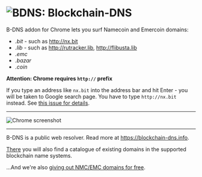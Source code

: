 # ![BDNS:](https://blockchain-dns.info/img/ext/icon-32.png) Blockchain-DNS

B-DNS addon for Chrome lets you surf Namecoin and Emercoin domains:

* *.bit* - such as http://nx.bit
* *.lib* - such as http://rutracker.lib, http://flibusta.lib
* *.emc*
* *.bazar*
* *.coin*

**Attention: Chrome requires `http://` prefix**

If you type an address like `nx.bit` into the address bar and hit Enter - you will be taken to Google search page. You have to type `http://nx.bit` instead. See [this issue for details](https://github.com/B-DNS/Chrome/issues/2).

-------

![Chrome screenshot](https://blockchain-dns.info/img/ext/chrome-nx.bit-640x400.png)

-------

B-DNS is a public web resolver. Read more at https://blockchain-dns.info.

[There](https://blockchain-dns.info/explorer/) you will also find a catalogue of existing domains in the supported blockchain name systems.

...And we're also [giving out NMC/EMC domains for free](https://blockchain-dns.info/giveaway).
